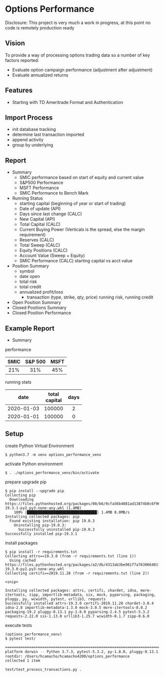 Options Performance
===================

Disclosure: This project is very much a work in progress, at this point no code is remotely production ready


## Vision
To provide a way of processing options trading data so a number of key factors reported:
* Evaluate option campaign performance (adjustment after adjustment)
* Evaluate annualized returns

## Features
* Starting with TD Ameritrade Format and Authentication

## Import Process
* init database tracking
* determine last transaction imported
* append activity
* group by underlying

## Report
* Summary
    * SMIC performance based on start of equity and current value
    * S&P500 Performance
    * MSFT Performance
    * SMIC Performance to Bench Mark
* Running Status
    * starting capital (beginning of year or start of trading)
    * Date of update (API)
    * Days since last change (CALC)
    * New Capital (API)
    * Total Capital (CALC)
    * Current Buying Power (Verticals is the spread, else the margin requirement)
    * Reserves (CALC)
    * Total Sweep (CALC)
    * Equity Positions (CALC)
    * Account Value (Sweep + Equity)
    * SMIC Performance (CALC) starting capital vs acct value
* Position Summary
    * symbol
    * date open
    * total risk
    * total credit
    * annualized profit/loss
        * transaction (type, strike, qty, price) running risk, running credit
* Open Position Summary
* Closed Positions Summary
* Closed Position Performance

## Example Report
* Summary

performance

| SMIC  | S&P 500 | MSFT |
| :---: | :---: | :---: |
| 21% | 31% | 45% |

running stats

|date|total<br>capital|days|
|:---:|:---:|:---:|
|2020-01-03|100000|2|
|2020-01-01|100000|0|


## Setup
create Python Virtual Environment
```
$ python3.7 -m venv options_performance_venv
```
activate Python environment
```
$ . ./options_performance_venv/bin/activate
```
prepare upgrade pip
```
$ pip install --upgrade pip
Collecting pip
  Downloading https://files.pythonhosted.org/packages/00/b6/9cfa56b4081ad13874b0c6f96af8ce16cfbc1cb06bedf8e9164ce5551ec1/pip-19.3.1-py2.py3-none-any.whl (1.4MB)
    100% |████████████████████████████████| 1.4MB 8.0MB/s 
Installing collected packages: pip
  Found existing installation: pip 19.0.3
    Uninstalling pip-19.0.3:
      Successfully uninstalled pip-19.0.3
Successfully installed pip-19.3.1
```
install packages
```
$ pip install -r requirements.txt 
Collecting attrs==19.3.0 (from -r requirements.txt (line 1))
  Using cached https://files.pythonhosted.org/packages/a2/db/4313ab3be961f7a763066401fb77f7748373b6094076ae2bda2806988af6/attrs-19.3.0-py2.py3-none-any.whl
Collecting certifi==2019.11.28 (from -r requirements.txt (line 2))

<snip>

Installing collected packages: attrs, certifi, chardet, idna, more-itertools, zipp, importlib-metadata, six, mock, pyparsing, packaging, pluggy, py, wcwidth, pytest, urllib3, requests
Successfully installed attrs-19.3.0 certifi-2019.11.28 chardet-3.0.4 idna-2.8 importlib-metadata-1.3.0 mock-3.0.5 more-itertools-8.0.2 packaging-19.2 pluggy-0.13.1 py-1.8.0 pyparsing-2.4.5 pytest-5.3.2 requests-2.22.0 six-1.13.0 urllib3-1.25.7 wcwidth-0.1.7 zipp-0.6.0
```
execute tests
```
(options_performance_venv)
$ pytest test/
```
```bash
========================================================================================================================================= test session starts =========================================================================================================================================
platform darwin -- Python 3.7.3, pytest-5.3.2, py-1.8.0, pluggy-0.13.1
rootdir: /Users/hcamacho/hcamacho4200/options_performance
collected 1 item                                                                                                                                                                                                                                                                                      

test/test_process_transactions.py . 
```
